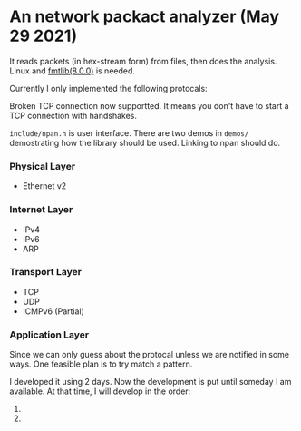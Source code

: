 # An network packact analyzer (May 29 2021)

It reads packets (in hex-stream form) from files, then does the analysis. Linux and [fmtlib(8.0.0)](https://github.com/fmtlib/fmt/releases/tag/8.0.0) is needed.

Currently I only implemented the following protocals:

Broken TCP connection now supportted. It means you don't have to start a TCP connection with handshakes.

`include/npan.h` is user interface. There are two demos in `demos/` demostrating how the library should be used. Linking to npan should do.

### Physical Layer

* Ethernet v2

### Internet Layer

* IPv4
* IPv6
* ARP

### Transport Layer

* TCP
* UDP
* ICMPv6 (Partial)

### Application Layer

Since we can only guess about the protocal unless we are notified in some ways. One feasible plan is to try match a pattern.

I developed it using 2 days. Now the development is put until someday I am available. At that time, I will develop in the order:

1. 
2. 
